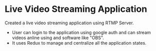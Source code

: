 # Live Video Streaming Application

Created a live video streaming application using RTMP Server.

 - User can login to the application using google auth and can stream videos anline using and software like "OBS".
 - It uses Redux to manage and centralize all the application states.
